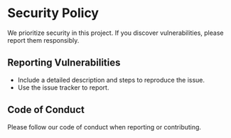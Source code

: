 # Security Policy

We prioritize security in this project. If you discover vulnerabilities, please report them responsibly.

## Reporting Vulnerabilities
- Include a detailed description and steps to reproduce the issue.
- Use the issue tracker to report.

## Code of Conduct
Please follow our code of conduct when reporting or contributing.
